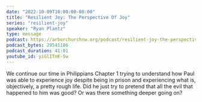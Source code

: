 ```yaml
---
date: "2022-10-09T10:00:00-08:00"
title: "Resilient Joy: The Perspective Of Joy"
series: "resilient-joy"
speaker: "Ryan Plantz"
type: message
podcast: https://arborchurchnw.org/podcast/resilient-joy-the-perspective-of-joy.mp3
podcast_bytes: 29541186 
podcast_duration: 41:01
youtube_id: yiGlITnK-5w 
---
```


We continue our time in Philippians Chapter 1 trying to understand how Paul was able to experience joy despite being in prison and experiencing what is, objectively, a pretty rough life. Did he just try to pretend that all the evil that happened to him was good? Or was there something deeper going on?

